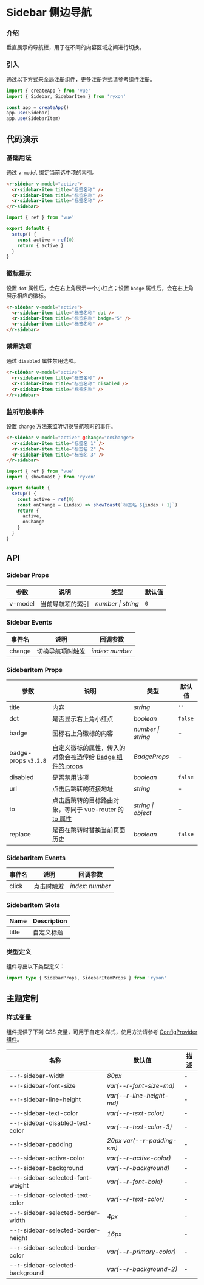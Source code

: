 # Sidebar 侧边导航

### 介绍

垂直展示的导航栏，用于在不同的内容区域之间进行切换。

### 引入

通过以下方式来全局注册组件，更多注册方式请参考[组件注册](#/zh-CN/advanced-usage#zu-jian-zhu-ce)。

```js
import { createApp } from 'vue'
import { Sidebar, SidebarItem } from 'ryxon'

const app = createApp()
app.use(Sidebar)
app.use(SidebarItem)
```

## 代码演示

### 基础用法

通过 `v-model` 绑定当前选中项的索引。

```html
<r-sidebar v-model="active">
  <r-sidebar-item title="标签名称" />
  <r-sidebar-item title="标签名称" />
  <r-sidebar-item title="标签名称" />
</r-sidebar>
```

```js
import { ref } from 'vue'

export default {
  setup() {
    const active = ref(0)
    return { active }
  }
}
```

### 徽标提示

设置 `dot` 属性后，会在右上角展示一个小红点；设置 `badge` 属性后，会在右上角展示相应的徽标。

```html
<r-sidebar v-model="active">
  <r-sidebar-item title="标签名称" dot />
  <r-sidebar-item title="标签名称" badge="5" />
  <r-sidebar-item title="标签名称" />
</r-sidebar>
```

### 禁用选项

通过 `disabled` 属性禁用选项。

```html
<r-sidebar v-model="active">
  <r-sidebar-item title="标签名称" />
  <r-sidebar-item title="标签名称" disabled />
  <r-sidebar-item title="标签名称" />
</r-sidebar>
```

### 监听切换事件

设置 `change` 方法来监听切换导航项时的事件。

```html
<r-sidebar v-model="active" @change="onChange">
  <r-sidebar-item title="标签名 1" />
  <r-sidebar-item title="标签名 2" />
  <r-sidebar-item title="标签名 3" />
</r-sidebar>
```

```js
import { ref } from 'vue'
import { showToast } from 'ryxon'

export default {
  setup() {
    const active = ref(0)
    const onChange = (index) => showToast(`标签名 ${index + 1}`)
    return {
      active,
      onChange
    }
  }
}
```

## API

### Sidebar Props

| 参数    | 说明             | 类型               | 默认值 |
| ------- | ---------------- | ------------------ | ------ |
| v-model | 当前导航项的索引 | _number \| string_ | `0`    |

### Sidebar Events

| 事件名 | 说明             | 回调参数        |
| ------ | ---------------- | --------------- |
| change | 切换导航项时触发 | _index: number_ |

### SidebarItem Props

| 参数 | 说明 | 类型 | 默认值 |
| --- | --- | --- | --- |
| title | 内容 | _string_ | `''` |
| dot | 是否显示右上角小红点 | _boolean_ | `false` |
| badge | 图标右上角徽标的内容 | _number \| string_ | - |
| badge-props `v3.2.8` | 自定义徽标的属性，传入的对象会被透传给 [Badge 组件的 props](#/zh-CN/badge#props) | _BadgeProps_ | - |
| disabled | 是否禁用该项 | _boolean_ | `false` |
| url | 点击后跳转的链接地址 | _string_ | - |
| to | 点击后跳转的目标路由对象，等同于 vue-router 的 [to 属性](https://router.vuejs.org/zh/api/#to) | _string \| object_ | - |
| replace | 是否在跳转时替换当前页面历史 | _boolean_ | `false` |

### SidebarItem Events

| 事件名 | 说明       | 回调参数        |
| ------ | ---------- | --------------- |
| click  | 点击时触发 | _index: number_ |

### SidebarItem Slots

| Name  | Description |
| ----- | ----------- |
| title | 自定义标题  |

### 类型定义

组件导出以下类型定义：

```ts
import type { SidebarProps, SidebarItemProps } from 'ryxon'
```

## 主题定制

### 样式变量

组件提供了下列 CSS 变量，可用于自定义样式，使用方法请参考 [ConfigProvider 组件](/zh/component/config-provider.html)。

| 名称                               | 默认值                     | 描述 |
| ---------------------------------- | -------------------------- | ---- |
| --r-sidebar-width                  | _80px_                     | -    |
| --r-sidebar-font-size              | _var(--r-font-size-md)_    | -    |
| --r-sidebar-line-height            | _var(--r-line-height-md)_  | -    |
| --r-sidebar-text-color             | _var(--r-text-color)_      | -    |
| --r-sidebar-disabled-text-color    | _var(--r-text-color-3)_    | -    |
| --r-sidebar-padding                | _20px var(--r-padding-sm)_ | -    |
| --r-sidebar-active-color           | _var(--r-active-color)_    | -    |
| --r-sidebar-background             | _var(--r-background)_      | -    |
| --r-sidebar-selected-font-weight   | _var(--r-font-bold)_       | -    |
| --r-sidebar-selected-text-color    | _var(--r-text-color)_      | -    |
| --r-sidebar-selected-border-width  | _4px_                      | -    |
| --r-sidebar-selected-border-height | _16px_                     | -    |
| --r-sidebar-selected-border-color  | _var(--r-primary-color)_   | -    |
| --r-sidebar-selected-background    | _var(--r-background-2)_    | -    |
